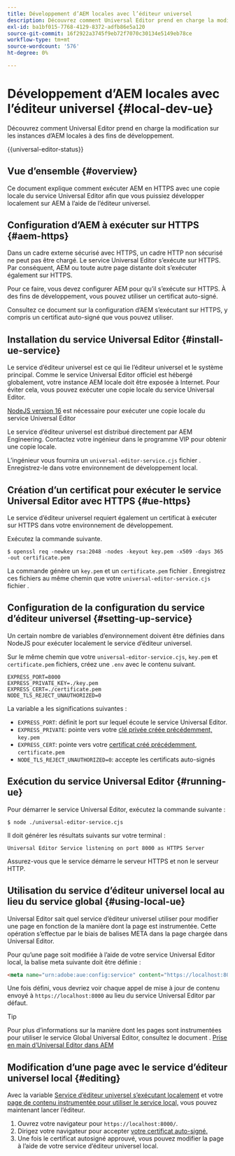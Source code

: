 ```yaml
---
title: Développement d’AEM locales avec l’éditeur universel
description: Découvrez comment Universal Editor prend en charge la modification sur les instances d’AEM locales à des fins de développement.
exl-id: ba1bf015-7768-4129-8372-adfb86e5a120
source-git-commit: 16f2922a3745f9eb72f7070c30134e5149eb78ce
workflow-type: tm+mt
source-wordcount: '576'
ht-degree: 0%

---
```



# Développement d’AEM locales avec l’éditeur universel {#local-dev-ue}

Découvrez comment Universal Editor prend en charge la modification sur les instances d’AEM locales à des fins de développement.

{{universal-editor-status}}

## Vue d’ensemble {#overview}

Ce document explique comment exécuter AEM en HTTPS avec une copie locale du service Universal Editor afin que vous puissiez développer localement sur AEM à l’aide de l’éditeur universel.

## Configuration d’AEM à exécuter sur HTTPS {#aem-https}

Dans un cadre externe sécurisé avec HTTPS, un cadre HTTP non sécurisé ne peut pas être chargé. Le service Universal Editor s’exécute sur HTTPS. Par conséquent, AEM ou toute autre page distante doit s’exécuter également sur HTTPS.

Pour ce faire, vous devez configurer AEM pour qu’il s’exécute sur HTTPS. À des fins de développement, vous pouvez utiliser un certificat auto-signé.

Consultez ce document sur la configuration d’AEM s’exécutant sur HTTPS, y compris un certificat auto-signé que vous pouvez utiliser.

## Installation du service Universal Editor {#install-ue-service}

Le service d’éditeur universel est ce qui lie l’éditeur universel et le système principal. Comme le service Universal Editor officiel est hébergé globalement, votre instance AEM locale doit être exposée à Internet. Pour éviter cela, vous pouvez exécuter une copie locale du service Universal Editor.

[NodeJS version 16](https://nodejs.org/en/download/releases) est nécessaire pour exécuter une copie locale du service Universal Editor

Le service d’éditeur universel est distribué directement par AEM Engineering. Contactez votre ingénieur dans le programme VIP pour obtenir une copie locale.

L’ingénieur vous fournira un `universal-editor-service.cjs` fichier . Enregistrez-le dans votre environnement de développement local.

## Création d’un certificat pour exécuter le service Universal Editor avec HTTPS {#ue-https}

Le service d’éditeur universel requiert également un certificat à exécuter sur HTTPS dans votre environnement de développement.

Exécutez la commande suivante.

```text
$ openssl req -newkey rsa:2048 -nodes -keyout key.pem -x509 -days 365 -out certificate.pem
```

La commande génère un `key.pem` et un `certificate.pem` fichier . Enregistrez ces fichiers au même chemin que votre `universal-editor-service.cjs` fichier .

## Configuration de la configuration du service d’éditeur universel {#setting-up-service}

Un certain nombre de variables d’environnement doivent être définies dans NodeJS pour exécuter localement le service d’éditeur universel.

Sur le même chemin que votre `universal-editor-service.cjs`, `key.pem` et `certificate.pem` fichiers, créez une `.env` avec le contenu suivant.

```text
EXPRESS_PORT=8000
EXPRESS_PRIVATE_KEY=./key.pem
EXPRESS_CERT=./certificate.pem
NODE_TLS_REJECT_UNAUTHORIZED=0
```

La variable a les significations suivantes :

* `EXPRESS_PORT`: définit le port sur lequel écoute le service Universal Editor.
* `EXPRESS_PRIVATE`: pointe vers votre [clé privée créée précédemment,](#ue-https) `key.pem`
* `EXPRESS_CERT`: pointe vers votre [certificat créé précédemment,](#ue-https) `certificate.pem`
* `NODE_TLS_REJECT_UNAUTHORIZED=0`: accepte les certificats auto-signés

## Exécution du service Universal Editor {#running-ue}

Pour démarrer le service Universal Editor, exécutez la commande suivante :

```text
$ node ./universal-editor-service.cjs
```

Il doit générer les résultats suivants sur votre terminal :

```text
Universal Editor Service listening on port 8000 as HTTPS Server
```

Assurez-vous que le service démarre le serveur HTTPS et non le serveur HTTP.

## Utilisation du service d’éditeur universel local au lieu du service global {#using-local-ue}

Universal Editor sait quel service d’éditeur universel utiliser pour modifier une page en fonction de la manière dont la page est instrumentée. Cette opération s’effectue par le biais de balises META dans la page chargée dans Universal Editor.

Pour qu’une page soit modifiée à l’aide de votre service Universal Editor local, la balise meta suivante doit être définie :

```html
<meta name="urn:adobe:aue:config:service" content="https://localhost:8000">
```

Une fois défini, vous devriez voir chaque appel de mise à jour de contenu envoyé à `https://localhost:8000` au lieu du service Universal Editor par défaut.

>[!TIP]
>
>Pour plus d’informations sur la manière dont les pages sont instrumentées pour utiliser le service Global Universal Editor, consultez le document . [Prise en main d’Universal Editor dans AEM](/help/implementing/universal-editor/getting-started.md#instrument-page)

## Modification d’une page avec le service d’éditeur universel local {#editing}

Avec la variable [Service d’éditeur universel s’exécutant localement](#running-ue) et votre [page de contenu instrumentée pour utiliser le service local,](#using-loca-ue) vous pouvez maintenant lancer l’éditeur.

1. Ouvrez votre navigateur pour `https://localhost:8000/`.
1. Dirigez votre navigateur pour accepter [votre certificat auto-signé.](#ue-https)
1. Une fois le certificat autosigné approuvé, vous pouvez modifier la page à l’aide de votre service d’éditeur universel local.
